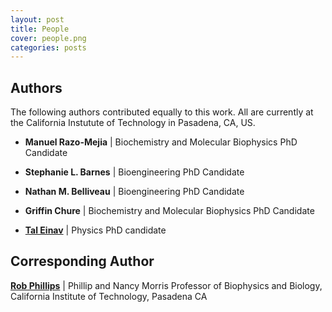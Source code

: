 ```yaml
---
layout: post
title: People
cover: people.png
categories: posts
---
```


## Authors

The following authors contributed equally to this work. All are currently
at the California Instutute of Technology in Pasadena, CA, US.

* **Manuel Razo-Mejia** \| Biochemistry and Molecular Biophysics PhD Candidate

* **Stephanie L. Barnes** \| Bioengineering PhD Candidate

* **Nathan M. Belliveau** \| Bioengineering PhD Candidate

* **Griffin Chure** \| Biochemistry and Molecular Biophysics PhD Candidate

* [**Tal Einav**](http://www.its.caltech.edu/~teinav/index.html) \| Physics PhD candidate

## Corresponding Author


[**Rob Phillips**](http://www.rpgroup.caltech.edu/) \| Phillip and Nancy Morris Professor of Biophysics and Biology, California Institute of Technology, Pasadena CA

